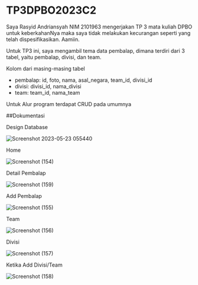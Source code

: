 # TP3DPBO2023C2
Saya Rasyid Andriansyah NIM 2101963 mengerjakan TP 3 mata kuliah DPBO untuk keberkahanNya maka saya tidak melakukan kecurangan seperti yang telah dispesifikasikan. Aamiin.

Untuk TP3 ini, saya mengambil tema data pembalap, dimana terdiri dari 3 tabel, yaitu pembalap, divisi, dan team.

Kolom dari masing-masing tabel
- pembalap: id, foto, nama, asal_negara, team_id, divisi_id
- divisi: divisi_id, nama_divisi
- team: team_id, nama_team

Untuk Alur program terdapat CRUD pada umumnya

##Dokumentasi

Design Database

![Screenshot 2023-05-23 055440](https://github.com/Perfectcopy86/TP3DPBO2023C2/assets/100756215/bacf0a40-a4e4-4afb-a853-c35593bb57ae)

Home

![Screenshot (154)](https://github.com/Perfectcopy86/TP3DPBO2023C2/assets/100756215/b696a12f-7249-4141-ae0d-640f344e9da9)

Detail Pembalap

![Screenshot (159)](https://github.com/Perfectcopy86/TP3DPBO2023C2/assets/100756215/9f23a285-7308-4143-aa21-b68682cf8fb4)


Add Pembalap

![Screenshot (155)](https://github.com/Perfectcopy86/TP3DPBO2023C2/assets/100756215/36e42ccd-ef6b-443b-8a39-9995aa2f043e)


Team

![Screenshot (156)](https://github.com/Perfectcopy86/TP3DPBO2023C2/assets/100756215/7c58fb6b-d2c2-43f9-96ac-a43de4366616)

Divisi

![Screenshot (157)](https://github.com/Perfectcopy86/TP3DPBO2023C2/assets/100756215/fc7018c1-8da4-42fe-9f45-2af88b674b9c)

Ketika Add Divisi/Team


![Screenshot (158)](https://github.com/Perfectcopy86/TP3DPBO2023C2/assets/100756215/cfcd3b85-2593-4550-a81e-4659c7878206)
